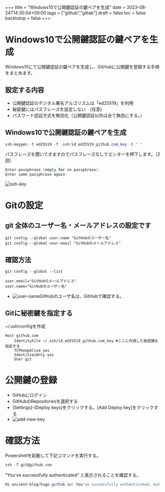 +++
title = "Windows10で公開鍵認証の鍵ペアを生成"
date = 2023-08-24T14:35:04+09:00
tags = ["github","gitlab"]
draft = false
toc = false
backtotop = false
+++

# Windows10で公開鍵認証の鍵ペアを生成

Windows10にて公開鍵認証の鍵ペアを生成し、GitHubに公開鍵を登録する手順をまとめます。

<!-- toc -->


## 設定する内容

* 公開鍵認証のデジタル署名アルゴリズムは「ed25519」を利用
* 秘密鍵にはパスフレーズを設定しない　(任意)
* パスワード認証方式を無効化（公開鍵認証以外は全て無効にする。）

## Windows10で公開鍵認証の鍵ペアを生成

```powershell
ssh-keygen -t ed25519 -f .ssh/id_ed25519_github.com_key -C " "
```

パスフレーズを聞いてきますのでパスフレーズなしでエンターを押下します。（2回）

```powershell
Enter passphrase (empty for no passphrase):
Enter same passphrase again:
```

![ssh-key][1]


# Gitの設定

## git 全体のユーザー名・メールアドレスの設定です
```git
git config --global user.name "GitHubのユーザー名"
git config --global user.email "GitHubのメールアドレス"
```

## 確認方法

```git
git config --global --list
```

```git
user.email="GitHubのメールアドレス"
user.name="GitHubのユーザー名"
```

* ![user-name][2]GitHubのユーザ名は、GitHubで確認する。



## Gitに秘密鍵を指定する
~/.ssh/configを作成
```config
Host github.com
    IdentityFile ~/.ssh/id_ed25519_github.com_key #ここに作成した秘密鍵を指定する
    TCPKeepAlive yes
    IdentitiesOnly yes
    User git
```

# 公開鍵の登録

* GiHubにログイン
* GitHubのRepositoriesを選択する
* [Settings]-[Deploy keys]をクリックする。[Add Deploy key]をクリックする
* ![add-new-key][3]


# 確認方法

Powershellを起動して下記コマンドを実行する。
```powershell
ssh -T git@github.com
```

"You've successfully authenticated" と表示されることを確認する。

```powershell
Hi ancient-blog/hugo.github.io! You've successfully authenticated, but GitHub does not provide shell access.
```

[1]: https://ancient-blog.github.io/hugo.github.io/images/generate-key-pair-for-public-key-authentication-in-windows10-and-connect-to-server-with-ssh-01.png
[2]: https://ancient-blog.github.io/hugo.github.io/images/github-user-name.PNG
[3]: https://ancient-blog.github.io/hugo.github.io/images/add-new-deploy-key.PNG